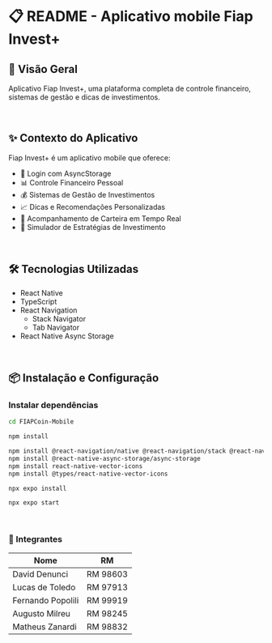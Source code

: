 # 📋 README - Aplicativo mobile Fiap Invest+

## 🎯 Visão Geral
Aplicativo Fiap Invest+, uma plataforma completa de controle financeiro, sistemas de gestão e dicas de investimentos.

<br>

## ✨ Contexto do Aplicativo
Fiap Invest+ é um aplicativo mobile que oferece:
- 🦰 Login com AsyncStorage
- 📊 Controle Financeiro Pessoal
- 💰 Sistemas de Gestão de Investimentos
- 📈 Dicas e Recomendações Personalizadas
- 🔄 Acompanhamento de Carteira em Tempo Real
- 🎯 Simulador de Estratégias de Investimento

<br>

## 🛠️ Tecnologias Utilizadas
- React Native 
- TypeScript
- React Navigation
  - Stack Navigator
  - Tab Navigator
- React Native Async Storage

<br>

## 📦 Instalação e Configuração

### Instalar dependências
```bash
cd FIAPCoin-Mobile
```
```bash
npm install
```
```bash
npm install @react-navigation/native @react-navigation/stack @react-navigation/bottom-tabs
npm install @react-native-async-storage/async-storage
npm install react-native-vector-icons
npm install @types/react-native-vector-icons
```
```bash
npx expo install
```
```bash
npx expo start
```
<br>

### 👥 Integrantes

| Nome               | RM        |
|--------------------|-----------|
| David Denunci      | RM 98603  |
| Lucas de Toledo    | RM 97913  |
| Fernando Popolili  | RM 99919  |
| Augusto Milreu     | RM 98245  |
| Matheus Zanardi    | RM 98832  |
